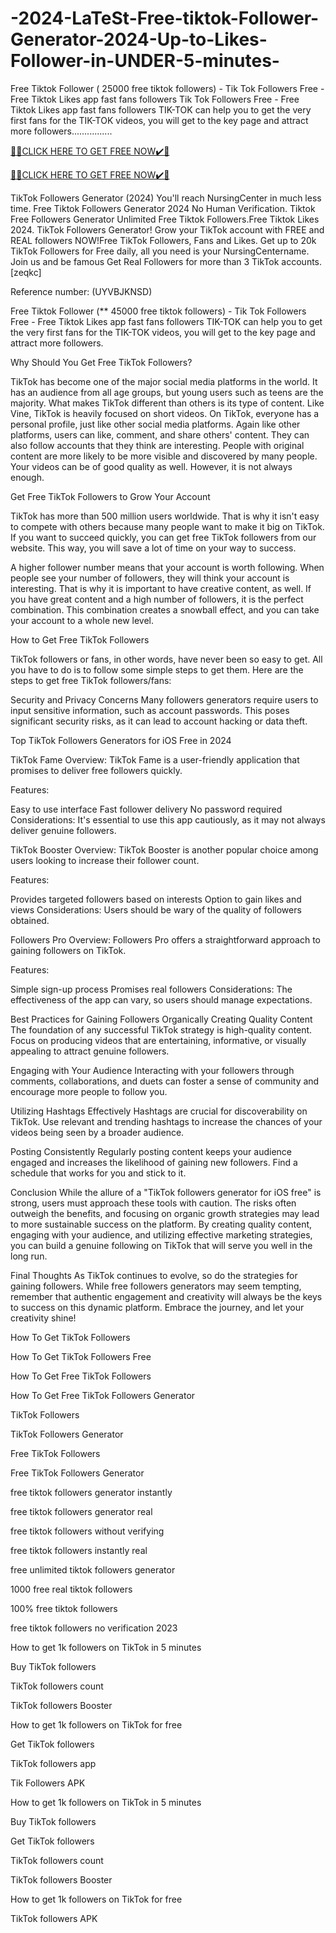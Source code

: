 # -2024-LaTeSt-Free-tiktok-Follower-Generator-2024-Up-to-Likes-Follower-in-UNDER-5-minutes-
Free Tiktok Follower ( 25000 free tiktok followers) - Tik Tok Followers Free - Free Tiktok Likes app fast fans followers Tik Tok Followers Free - Free Tiktok Likes app fast fans followers TIK-TOK can help you to get the very first fans for the TIK-TOK videos, you will get to the key page and attract more followers................

[🎁🎁CLICK HERE TO GET FREE NOW✔️🎁](https://www.footlogix.com/Footlogix/media/Before-and-After/allgiftrafisarkar.html)

[🎁🎁CLICK HERE TO GET FREE NOW✔️🎁](https://www.footlogix.com/Footlogix/media/Before-and-After/allgiftrafisarkar.html)


TikTok Followers Generator (2024) You'll reach NursingCenter in much less time. Free Tiktok Followers Generator 2024 No Human Verification. Tiktok Free Followers Generator Unlimited Free Tiktok Followers.Free Tiktok Likes 2024. TikTok Followers Generator! Grow your TikTok account with FREE and REAL followers NOW!Free TikTok Followers, Fans and Likes. Get up to 20k TikTok Followers for Free daily, all you need is your NursingCentername. Join us and be famous Get Real Followers for more than 3 TikTok accounts. [zeqkc]

Reference number: (UYVBJKNSD)

Free Tiktok Follower (** 45000 free tiktok followers) - Tik Tok Followers Free - Free Tiktok Likes app fast fans followers TIK-TOK can help you to get the very first fans for the TIK-TOK videos, you will get to the key page and attract more followers.

Why Should You Get Free TikTok Followers?

TikTok has become one of the major social media platforms in the world. It has an audience from all age groups, but young users such as teens are the majority. What makes TikTok different than others is its type of content. Like Vine, TikTok is heavily focused on short videos. On TikTok, everyone has a personal profile, just like other social media platforms. Again like other platforms, users can like, comment, and share others' content. They can also follow accounts that they think are interesting. People with original content are more likely to be more visible and discovered by many people. Your videos can be of good quality as well. However, it is not always enough.

Get Free TikTok Followers to Grow Your Account

TikTok has more than 500 million users worldwide. That is why it isn't easy to compete with others because many people want to make it big on TikTok. If you want to succeed quickly, you can get free TikTok followers from our website. This way, you will save a lot of time on your way to success.

A higher follower number means that your account is worth following. When people see your number of followers, they will think your account is interesting. That is why it is important to have creative content, as well. If you have great content and a high number of followers, it is the perfect combination. This combination creates a snowball effect, and you can take your account to a whole new level.

How to Get Free TikTok Followers

TikTok followers or fans, in other words, have never been so easy to get. All you have to do is to follow some simple steps to get them. Here are the steps to get free TikTok followers/fans:

Security and Privacy Concerns Many followers generators require users to input sensitive information, such as account passwords. This poses significant security risks, as it can lead to account hacking or data theft.

Top TikTok Followers Generators for iOS Free in 2024

TikTok Fame Overview: TikTok Fame is a user-friendly application that promises to deliver free followers quickly.

Features:

Easy to use interface Fast follower delivery No password required Considerations: It's essential to use this app cautiously, as it may not always deliver genuine followers.

TikTok Booster Overview: TikTok Booster is another popular choice among users looking to increase their follower count.

Features:

Provides targeted followers based on interests Option to gain likes and views Considerations: Users should be wary of the quality of followers obtained.

Followers Pro Overview: Followers Pro offers a straightforward approach to gaining followers on TikTok.

Features:

Simple sign-up process Promises real followers Considerations: The effectiveness of the app can vary, so users should manage expectations.

Best Practices for Gaining Followers Organically Creating Quality Content The foundation of any successful TikTok strategy is high-quality content. Focus on producing videos that are entertaining, informative, or visually appealing to attract genuine followers.

Engaging with Your Audience Interacting with your followers through comments, collaborations, and duets can foster a sense of community and encourage more people to follow you.

Utilizing Hashtags Effectively Hashtags are crucial for discoverability on TikTok. Use relevant and trending hashtags to increase the chances of your videos being seen by a broader audience.

Posting Consistently Regularly posting content keeps your audience engaged and increases the likelihood of gaining new followers. Find a schedule that works for you and stick to it.

Conclusion While the allure of a "TikTok followers generator for iOS free" is strong, users must approach these tools with caution. The risks often outweigh the benefits, and focusing on organic growth strategies may lead to more sustainable success on the platform. By creating quality content, engaging with your audience, and utilizing effective marketing strategies, you can build a genuine following on TikTok that will serve you well in the long run.

Final Thoughts As TikTok continues to evolve, so do the strategies for gaining followers. While free followers generators may seem tempting, remember that authentic engagement and creativity will always be the keys to success on this dynamic platform. Embrace the journey, and let your creativity shine!

How To Get TikTok Followers

How To Get TikTok Followers Free

How To Get Free TikTok Followers

How To Get Free TikTok Followers Generator

TikTok Followers

TikTok Followers Generator

Free TikTok Followers

Free TikTok Followers Generator

free tiktok followers generator instantly

free tiktok followers generator real

free tiktok followers without verifying

free tiktok followers instantly real

free unlimited tiktok followers generator

1000 free real tiktok followers

100% free tiktok followers

free tiktok followers no verification 2023

How to get 1k followers on TikTok in 5 minutes

Buy TikTok followers

TikTok followers count

TikTok followers Booster

How to get 1k followers on TikTok for free

Get TikTok followers

TikTok followers app

Tik Followers APK

How to get 1k followers on TikTok in 5 minutes

Buy TikTok followers

Get TikTok followers

TikTok followers count

TikTok followers Booster

How to get 1k followers on TikTok for free

TikTok followers APK
